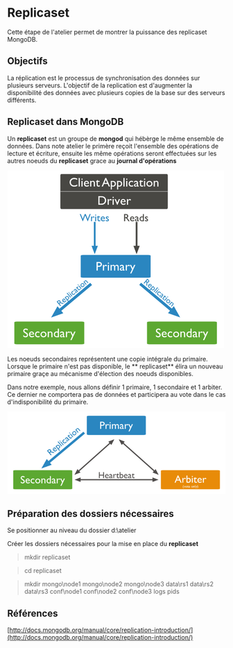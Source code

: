 # Replicaset

Cette étape de l'atelier permet de montrer la puissance des replicaset MongoDB. 

## Objectifs 

La réplication est le processus de synchronisation des données sur plusieurs serveurs. L'objectif de la replication est d'augmenter la disponibilité des données avec plusieurs copies de la base sur des serveurs différents.

## Replicaset dans MongoDB

Un **replicaset** est un groupe de **mongod** qui hébèrge le même ensemble de données. Dans note atelier le primère reçoit l'ensemble des opérations de lecture et écriture, ensuite les même opérations seront effectuées sur les autres noeuds du **replicaset** grace au **journal d'opérations**

![](images/replica-set-read-write-operations-primary.png)

Les noeuds secondaires représentent une copie intégrale du primaire. Lorsque le primaire n'est pas disponible, le ** replicaset** élira un nouveau primaire graçe au mécanisme d'élection des noeuds disponibles.

Dans notre exemple, nous allons définir 1 primaire, 1 secondaire et 1 arbiter. Ce dernier ne comportera pas de données et participera au vote dans le cas d'indisponibilité du primaire.

![](images/replica-set-primary-with-secondary-and-arbiter.png)

## Préparation des dossiers nécessaires

Se positionner au niveau du dossier d:\atelier

Créer les dossiers nécessaires pour la mise en place du **replicaset**
> mkdir replicaset

> cd replicaset

> mkdir mongo\node1 mongo\node2 mongo\node3 data\rs1 data\rs2 data\rs3 conf\node1 conf\node2 conf\node3 logs pids






## Références
[http://docs.mongodb.org/manual/core/replication-introduction/](http://docs.mongodb.org/manual/core/replication-introduction/)